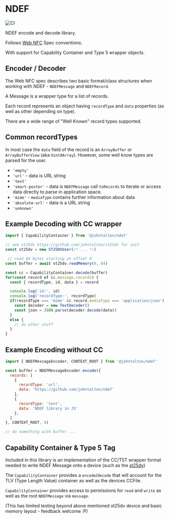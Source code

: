 # NDEF

![CI](https://github.com/johntalton/st25dv/workflows/CI/badge.svg)

NDEF encode and decode library.

Follows [Web NFC](https://w3c.github.io/web-nfc) Spec conventions.

With support for Capability Container and Type 5 wrapper objects.

## Encoder / Decoder

The Web NFC spec describes two basic format/class structures when working with NDEF - `NDEFMessage` and `NDEFRecord`.

A Message is a wrapper type for a list of records.

Each record represents an object having `recordType` and `data` properties (as well as other depending on type).

There are a wide range of "Well Known" record types supported.

## Common recordTypes

In most case the `data` field of the record is an `ArrayBuffer` or `ArrayBufferView` (aka `Uint8Array`). However, some well know types are parsed for the user.

- `'empty'`
- `'url'` - data is URL string
- `'text'`
- `'smart-poster'` - data is `NDEFMessage` call `toRecords` to iterate or access data directly to parse in application space.
- `'mime'` - `mediaType` contains further information about data
- `'absolute-url'` - data is a URL string
- `'unknown'`


## Example Decoding with CC wrapper

```javascript
import { CapabilityContainer } from '@johntalton/ndef'

// see st25dv https://github.com/johntalton/st25dv for init
const st25dv = new ST25DVUser(/* ... */)

 // read 64 bytes starting at offset 0
const buffer = await st25dv.readMemory(0, 64)

const cc = CapabilityContainer.decode(buffer)
for(const record of cc.message.records) {
  const { recordType, id, data } = record

  console.log('id:', id)
  console.log('recordType:', recordType)
  if(recordType === 'mime' && record.mediaType === 'application/json') {
    const decoder = new TextDecoder()
    const json = JSON.parse(decoder.decode(data))
  }
  else {
    // do other stuff
  }
}

```

## Example Encoding without CC

```javascript
import { NDEFMessageEncoder, CONTEXT_ROOT } from '@johntalton/ndef'

const buffer = NDEFMessageEncoder.encode({
  records: [
    {
      recordType: 'url',
      data: 'https://github.com/johntalton/ndef'
    },
    {
      recordType: 'text',
      data: 'NDEF library in JS'
    },
  ]
}, CONTEXT_ROOT, 0)

// do something with buffer ...

```

## Capability Container & Type 5 Tag

Included in this library is an implementation of the CC/T5T wrapper format needed to write NDEF Message onto a device (such as the [st25dv](https://github.com/johntalton/st25dv))

The `CapabilityContainer` provides a `encode`/`decode` that will account for the TLV (Type Length Value) container as well as the devices CCFile.

`CapabilityContainer` provides access to permissions for `read` and `write` as well as the root `NDEFMessage` via `message`.

(This has limited testing beyond above mentioned st25dv device and basic memory layout - feedback welcome :P)